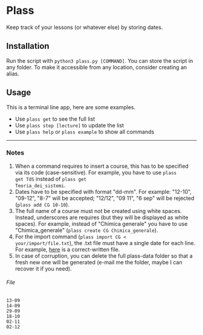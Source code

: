 # Plass
Keep track of your lessons (or whatever else) by storing dates. 

## Installation
Run the script with <code>python3 plass.py [COMMAND]</code>.
You can store the script in any folder.
To make it accessible from any location, consider creating an alias.

## Usage
This is a terminal line app, here are some examples.
- Use <code>plass get</code> to see the full list
- Use <code>plass step \[lecture]</code> to update the list
- Use <code>plass help</code> or <code>plass example</code> to show all commands

---

### Notes

1. When a command requires to insert a course, this has to be specified via its code (case-sensitive).
For example, you have to use <code>plass get TdS</code> instead of <code>plass get Teoria_dei_sistemi</code>.
2. Dates have to be specified with format "dd-mm". For example: "12-10", "09-12", "8-7" will be accepted;
"12/12", "09 11", "6 sep" will be rejected (<code>plass add CG 10-10</code>).
3. The full name of a course must not be created using white spaces. Instead, underscores are requires
(but they will be displayed as white spaces). For example, instead of "Chimica generale" you have to use "Chimica_generale"
(<code>plass create CG Chimica_generale</code>).
4. For the import command (<code>plass import CG < your/import/file.txt</code>), the .txt file must have a single date for each line.
For example, [here](#File) is a correct-written file.
5. In case of corruption, you can delete the full plass-data folder so that a fresh new one
will be generated (e-mail me the folder, maybe I can recover it if you need).


###### File
```text
13-09
14-09
29-09
18-10
02-11
02-12
```

